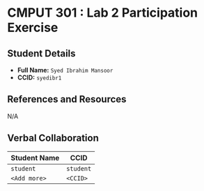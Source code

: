 # CMPUT 301 : Lab 2 Participation Exercise

## Student Details

- **Full Name:** `Syed Ibrahim Mansoor`
- **CCID:** `syedibr1`

## References and Resources

N/A

## Verbal Collaboration

| Student Name | CCID      |
| ------------ | --------- |
| `student`    | `student` |
| `<Add more>` | `<CCID>`  |
